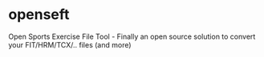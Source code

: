 openseft
========

Open Sports Exercise File Tool - Finally an open source solution to convert your FIT/HRM/TCX/.. files (and more)
